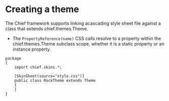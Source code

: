 # Creating a theme

The Chief framework supports linking  acascading style sheet file against a class that extends chief.themes.Theme.

- The `PropertyReference(name)` CSS calls resolve to a property within the chief.themes.Theme subclass scope, whether it is a static property or an instance property.

```as3
package
{
    import chief.skins.*;

    [SkinSheet(source="style.css")]
    public class RockTheme extends Theme
    {
    }
}
```